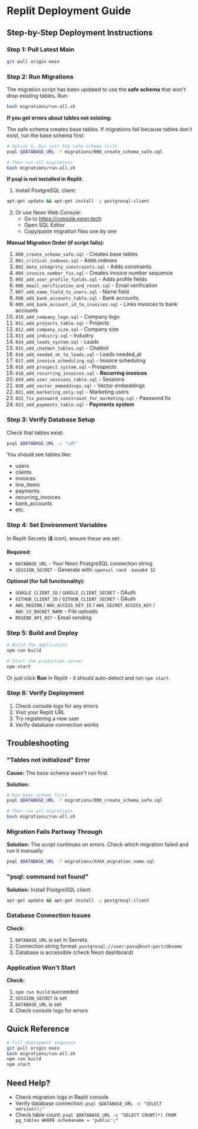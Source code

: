 # Replit Deployment Guide

## Step-by-Step Deployment Instructions

### Step 1: Pull Latest Main

```bash
git pull origin main
```

### Step 2: Run Migrations

The migration script has been updated to use the **safe schema** that won't drop existing tables. Run:

```bash
bash migrations/run-all.sh
```

**If you get errors about tables not existing:**

The safe schema creates base tables. If migrations fail because tables don't exist, run the base schema first:

```bash
# Option 1: Run just the safe schema first
psql $DATABASE_URL -f migrations/000_create_schema_safe.sql

# Then run all migrations
bash migrations/run-all.sh
```

**If psql is not installed in Replit:**

1. Install PostgreSQL client:
```bash
apt-get update && apt-get install -y postgresql-client
```

2. Or use Neon Web Console:
   - Go to https://console.neon.tech
   - Open SQL Editor
   - Copy/paste migration files one by one

**Manual Migration Order (if script fails):**

1. `000_create_schema_safe.sql` - Creates base tables
2. `001_critical_indexes.sql` - Adds indexes
3. `002_data_integrity_constraints.sql` - Adds constraints
4. `004_invoice_number_fix.sql` - Creates invoice number sequence
5. `005_add_user_profile_fields.sql` - Adds profile fields
6. `006_email_verification_and_reset.sql` - Email verification
7. `007_add_name_field_to_users.sql` - Name field
8. `008_add_bank_accounts_table.sql` - Bank accounts
9. `009_add_bank_account_id_to_invoices.sql` - Links invoices to bank accounts
10. `010_add_company_logo.sql` - Company logo
11. `011_add_projects_table.sql` - Projects
12. `012_add_company_size.sql` - Company size
13. `013_add_industry.sql` - Industry
14. `014_add_leads_system.sql` - Leads
15. `015_add_chatbot_tables.sql` - Chatbot
16. `016_add_needed_at_to_leads.sql` - Leads needed_at
17. `017_add_invoice_scheduling.sql` - Invoice scheduling
18. `018_add_prospect_system.sql` - Prospects
19. `018_add_recurring_invoices.sql` - **Recurring invoices**
20. `019_add_user_sessions_table.sql` - Sessions
21. `020_add_vector_embeddings.sql` - Vector embeddings
22. `021_add_marketing_only.sql` - Marketing users
23. `022_fix_password_constraint_for_marketing.sql` - Password fix
24. `023_add_payments_table.sql` - **Payments system**

### Step 3: Verify Database Setup

Check that tables exist:

```bash
psql $DATABASE_URL -c "\dt"
```

You should see tables like:
- users
- clients
- invoices
- line_items
- payments
- recurring_invoices
- bank_accounts
- etc.

### Step 4: Set Environment Variables

In Replit Secrets (🔒 icon), ensure these are set:

**Required:**
- `DATABASE_URL` - Your Neon PostgreSQL connection string
- `SESSION_SECRET` - Generate with: `openssl rand -base64 32`

**Optional (for full functionality):**
- `GOOGLE_CLIENT_ID` / `GOOGLE_CLIENT_SECRET` - OAuth
- `GITHUB_CLIENT_ID` / `GITHUB_CLIENT_SECRET` - OAuth
- `AWS_REGION` / `AWS_ACCESS_KEY_ID` / `AWS_SECRET_ACCESS_KEY` / `AWS_S3_BUCKET_NAME` - File uploads
- `RESEND_API_KEY` - Email sending

### Step 5: Build and Deploy

```bash
# Build the application
npm run build

# Start the production server
npm start
```

Or just click **Run** in Replit - it should auto-detect and run `npm start`.

### Step 6: Verify Deployment

1. Check console logs for any errors
2. Visit your Replit URL
3. Try registering a new user
4. Verify database connection works

## Troubleshooting

### "Tables not initialized" Error

**Cause:** The base schema wasn't run first.

**Solution:**
```bash
# Run base schema first
psql $DATABASE_URL -f migrations/000_create_schema_safe.sql

# Then run all migrations
bash migrations/run-all.sh
```

### Migration Fails Partway Through

**Solution:** The script continues on errors. Check which migration failed and run it manually:

```bash
psql $DATABASE_URL -f migrations/XXXX_migration_name.sql
```

### "psql: command not found"

**Solution:** Install PostgreSQL client:
```bash
apt-get update && apt-get install -y postgresql-client
```

### Database Connection Issues

**Check:**
1. `DATABASE_URL` is set in Secrets
2. Connection string format: `postgresql://user:pass@host:port/dbname`
3. Database is accessible (check Neon dashboard)

### Application Won't Start

**Check:**
1. `npm run build` succeeded
2. `SESSION_SECRET` is set
3. `DATABASE_URL` is set
4. Check console logs for errors

## Quick Reference

```bash
# Full deployment sequence
git pull origin main
bash migrations/run-all.sh
npm run build
npm start
```

## Need Help?

- Check migration logs in Replit console
- Verify database connection: `psql $DATABASE_URL -c "SELECT version();"`
- Check table count: `psql $DATABASE_URL -c "SELECT COUNT(*) FROM pg_tables WHERE schemaname = 'public';"`

